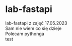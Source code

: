 # lab-fastapi

lab-fastapi z zajęć 17.05.2023<br>
Sam nie wiem co się dzieje<br>
Polecam pythonga<br>
test

